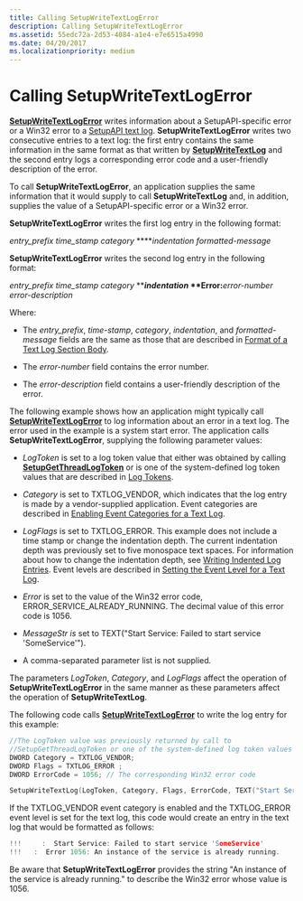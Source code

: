 ```yaml
---
title: Calling SetupWriteTextLogError
description: Calling SetupWriteTextLogError
ms.assetid: 55edc72a-2d53-4084-a1e4-e7e6515a4990
ms.date: 04/20/2017
ms.localizationpriority: medium
---
```


# Calling SetupWriteTextLogError


[**SetupWriteTextLogError**](https://docs.microsoft.com/windows/desktop/api/setupapi/nf-setupapi-setupwritetextlogerror) writes information about a SetupAPI-specific error or a Win32 error to a [SetupAPI text log](setupapi-text-logs.md). **SetupWriteTextLogError** writes two consecutive entries to a text log: the first entry contains the same information in the same format as that written by [**SetupWriteTextLog**](https://docs.microsoft.com/windows/desktop/api/setupapi/nf-setupapi-setupwritetextlog) and the second entry logs a corresponding error code and a user-friendly description of the error.

To call **SetupWriteTextLogError**, an application supplies the same information that it would supply to call **SetupWriteTextLog** and, in addition, supplies the value of a SetupAPI-specific error or a Win32 error.

**SetupWriteTextLogError** writes the first log entry in the following format:

*entry_prefix time_stamp category* *****indentation formatted-message*

**SetupWriteTextLogError** writes the second log entry in the following format:

*entry_prefix time_stamp category* **<strong>*indentation* **Error:</strong>*error-number error-description*

Where:

-   The *entry_prefix*, *time-stamp*, *category*, *indentation*, and *formatted-message* fields are the same as those that are described in [Format of a Text Log Section Body](format-of-a-text-log-section-body.md).

-   The *error-number* field contains the error number.

-   The *error-description* field contains a user-friendly description of the error.

The following example shows how an application might typically call [**SetupWriteTextLogError**](https://docs.microsoft.com/windows/desktop/api/setupapi/nf-setupapi-setupwritetextlogerror) to log information about an error in a text log. The error used in the example is a system start error. The application calls **SetupWriteTextLogError**, supplying the following parameter values:

- *LogToken* is set to a log token value that either was obtained by calling [**SetupGetThreadLogToken**](https://docs.microsoft.com/windows/desktop/api/setupapi/nf-setupapi-setupgetthreadlogtoken) or is one of the system-defined log token values that are described in [Log Tokens](log-tokens.md).

- *Category* is set to TXTLOG_VENDOR, which indicates that the log entry is made by a vendor-supplied application. Event categories are described in [Enabling Event Categories for a Text Log](enabling-event-categories-for-a-text-log.md).

- *LogFlags* is set to TXTLOG_ERROR. This example does not include a time stamp or change the indentation depth. The current indentation depth was previously set to five monospace text spaces. For information about how to change the indentation depth, see [Writing Indented Log Entries](writing-indented-log-entries.md). Event levels are described in [Setting the Event Level for a Text Log](setting-the-event-level-for-a-text-log.md).

- *Error* is set to the value of the Win32 error code, ERROR_SERVICE_ALREADY_RUNNING. The decimal value of this error code is 1056.

- *MessageStr is* set to TEXT("Start Service: Failed to start service 'SomeService'").

- A comma-separated parameter list is not supplied<em>.</em>

The parameters *LogToken*, *Category*, and *LogFlags* affect the operation of **SetupWriteTextLogError** in the same manner as these parameters affect the operation of **SetupWriteTextLog**.

The following code calls [**SetupWriteTextLogError**](https://docs.microsoft.com/windows/desktop/api/setupapi/nf-setupapi-setupwritetextlogerror) to write the log entry for this example:

```cpp
//The LogToken value was previously returned by call to
//SetupGetThreadLogToken or one of the system-defined log token values
DWORD Category = TXTLOG_VENDOR; 
DWORD Flags = TXTLOG_ERROR ;
DWORD ErrorCode = 1056; // The corresponding Win32 error code

SetupWriteTextLog(LogToken, Category, Flags, ErrorCode, TEXT("Start Service: Failed to start service 'SomeService'"),);
```

If the TXTLOG_VENDOR event category is enabled and the TXTLOG_ERROR event level is set for the text log, this code would create an entry in the text log that would be formatted as follows:

```cpp
!!!     :  Start Service: Failed to start service 'SomeService' 
!!!   :  Error 1056: An instance of the service is already running.
```

Be aware that **SetupWriteTextLogError** provides the string "An instance of the service is already running." to describe the Win32 error whose value is 1056.

 

 





